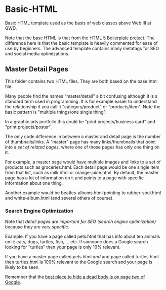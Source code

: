 # Basic-HTML
Basic HTML template used as the basis of web classes above Web III at GWD.

Note that the base HTML is that from the [HTML 5 Boilerplate project](https://github.com/h5bp/html5-boilerplate). The difference here is that the basic template is heavily commented for ease of use by beginners. The advanced template contains many metatags for SEO and social media optimizations.

## Master Detail Pages
This folder contains two HTML files. They are both based on the base.html file.

Many people find the names "master/detail" a bit confusing although it is a standard term used in programming. It is for example easier to understand the relationship if you call it "category/product" or "products/item". Note the basic pattern is "multiple things/one single thing".

In a graphic arts portfolio this could be "print projects/business card" and "print projects/poster".

The only code difference in between a master and detail page is the number of thumbnails/links. A "master" page has many links/thumbnails that point into a *set of related pages*, where one of those pages has only one thing on it.

For example, a master page would have multiple images and links to a set of products such as groceries.html. Each detail page would be one single item from that list, such as milk.html or orange-juice.html. By default, the master page has a lot of information on it and points to a page with specific information about one thing.

Another example would be beatles-albums.html pointing to rubber-soul.html and white-album.html (and several others of course).

### Search Engine Optimization
Note that *detail pages are important for SEO (search engine optimization)* because they are very *specific*.

Example: If you have a page called pets.html that has info about ten animals on it: cats, dogs, turtles, fish, ... etc. If someone does a Google search looking for "turtles" then your page is only 10% relevant.

If you have a master page called pets.html *and* and page called turtles.html then turtles.html is 100% relevant to the Google search and your page is likely to be seen.

Remember that the [best place to hide a dead body is on page two of Google](https://duckduckgo.com/?q=best+place+to+hide+a+dead+body+is+on+page+two+of+Google&t=ffnt&ia=web).
